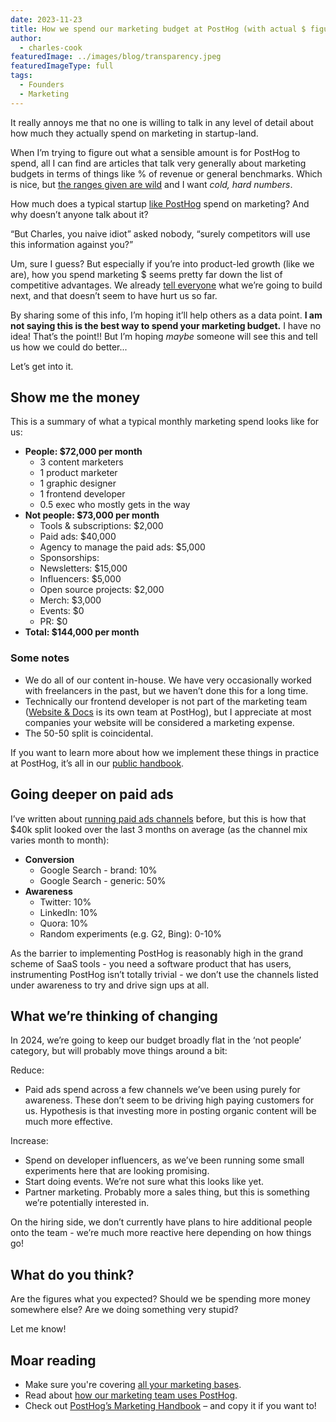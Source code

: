 ```yaml
---
date: 2023-11-23
title: How we spend our marketing budget at PostHog (with actual $ figures)
author:
  - charles-cook
featuredImage: ../images/blog/transparency.jpeg
featuredImageType: full
tags:
  - Founders
  - Marketing
---
```


It really annoys me that no one is willing to talk in any level of detail about how much they actually spend on marketing in startup-land. 

When I’m trying to figure out what a sensible amount is for PostHog to spend, all I can find are articles that talk very generally about marketing budgets in terms of things like % of revenue or general benchmarks. Which is nice, but [the ranges given are wild](https://www.datadab.com/blog/how-much-saas-companies-spend-on-marketing/) and I want _cold, hard numbers_. 

How much does a typical startup [like PostHog](/about) spend on marketing? And why doesn’t anyone talk about it?

“But Charles, you naive idiot” asked nobody, “surely competitors will use this information against you?”

Um, sure I guess? But especially if you’re into product-led growth (like we are), how you spend marketing $ seems pretty far down the list of competitive advantages. We already [tell everyone](/roadmap) what we’re going to build next, and that doesn’t seem to have hurt us so far.

By sharing some of this info, I’m hoping it’ll help others as a data point. **I am not saying this is the best way to spend your marketing budget.** I have no idea! That’s the point!! But I’m hoping _maybe_ someone will see this and tell us how we could do better...

Let’s get into it. 

## Show me the money

This is a summary of what a typical monthly marketing spend looks like for us:

- **People: $72,000 per month**
  - 3 content marketers
  - 1 product marketer
  - 1 graphic designer
  - 1 frontend developer
  - 0.5 exec who mostly gets in the way
- **Not people: $73,000 per month**
  - Tools & subscriptions: $2,000
  - Paid ads: $40,000
  - Agency to manage the paid ads: $5,000
  - Sponsorships:
  - Newsletters: $15,000
  - Influencers: $5,000
  - Open source projects: $2,000
  - Merch: $3,000
  - Events: $0
  - PR: $0
- **Total: $144,000 per month**

### Some notes

- We do all of our content in-house. We have very occasionally worked with freelancers in the past, but we haven’t done this for a long time. 
- Technically our frontend developer is not part of the marketing team ([Website & Docs](/handbook/small-teams/website-docs) is its own team at PostHog), but I appreciate at most companies your website will be considered a marketing expense. 
- The 50-50 split is coincidental. 

If you want to learn more about how we implement these things in practice at PostHog, it’s all in our [public handbook](/handbook/growth/marketing). 

## Going deeper on paid ads

I’ve written about [running paid ads channels](/founders/dev-marketing-paid-ads) before, but this is how that $40k split looked over the last 3 months on average (as the channel mix varies month to month):

- **Conversion**
  - Google Search - brand: 10%
  - Google Search - generic: 50%
- **Awareness**
  - Twitter: 10%
  - LinkedIn: 10%
  - Quora: 10%
  - Random experiments (e.g. G2, Bing): 0-10%

As the barrier to implementing PostHog is reasonably high in the grand scheme of SaaS tools - you need a software product that has users, instrumenting PostHog isn’t totally trivial - we don’t use the channels listed under awareness to try and drive sign ups at all. 

## What we’re thinking of changing

In 2024, we’re going to keep our budget broadly flat in the ‘not people’ category, but will probably move things around a bit:

Reduce:
- Paid ads spend across a few channels we’ve been using purely for awareness. These don’t seem to be driving high paying customers for us. Hypothesis is that investing more in posting organic content will be much more effective. 

Increase:
- Spend on developer influencers, as we’ve been running some small experiments here that are looking promising. 
- Start doing events. We’re not sure what this looks like yet. 
- Partner marketing. Probably more a sales thing, but this is something we’re potentially interested in.

On the hiring side, we don’t currently have plans to hire additional people onto the team - we’re much more reactive here depending on how things go!

## What do you think?

Are the figures what you expected? Should we be spending more money somewhere else? Are we doing something very stupid? 

Let me know!

## Moar reading

- Make sure you're covering [all your marketing bases](/blog/dev-marketing-for-startups).
- Read about [how our marketing team uses PostHog](/blog/posthog-marketing).
- Check out [PostHog’s Marketing Handbook](/handbook/growth/marketing) – and copy it if you want to!
